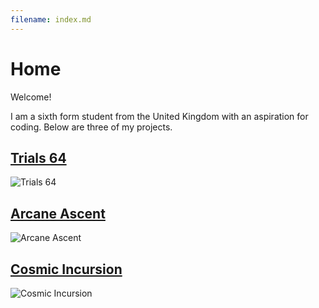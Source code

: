 ```yaml
---
filename: index.md
--- 
```

# Home

Welcome!

I am a sixth form student from the United Kingdom with an aspiration for coding.
Below are three of my projects.

## [Trials 64](https://banrescoding.github.io/Portfolio/Trials-64/)
![Trials 64](/Hub/Images/JUbTYl.png)

## [Arcane Ascent](https://banrescoding.github.io/Portfolio/Arcane-Ascent/)
![Arcane Ascent](/Hub/Images/ArcaneIcon.PNG)

## [Cosmic Incursion](https://banrescoding.github.io/Portfolio/cosmic-incursion/)
![Cosmic Incursion](/Hub/Images/ahyeas.PNG)
